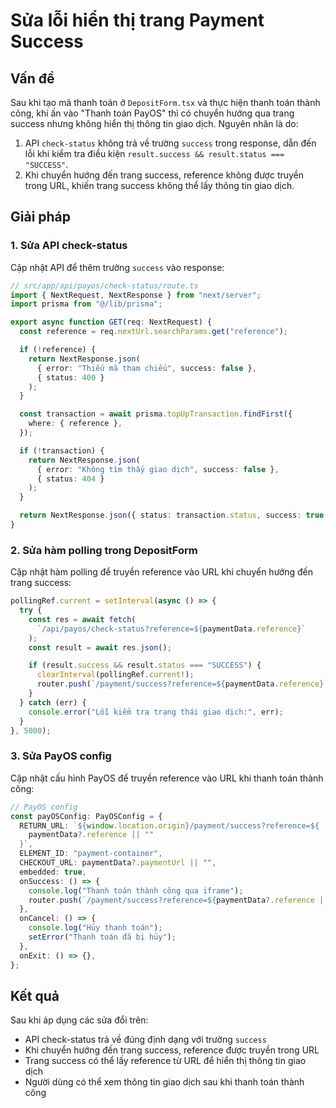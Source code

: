 # Sửa lỗi hiển thị trang Payment Success

## Vấn đề

Sau khi tạo mã thanh toán ở `DepositForm.tsx` và thực hiện thanh toán thành công, khi ấn vào "Thanh toán PayOS" thì có chuyển hướng qua trang success nhưng không hiển thị thông tin giao dịch. Nguyên nhân là do:

1. API `check-status` không trả về trường `success` trong response, dẫn đến lỗi khi kiểm tra điều kiện `result.success && result.status === "SUCCESS"`.
2. Khi chuyển hướng đến trang success, reference không được truyền trong URL, khiến trang success không thể lấy thông tin giao dịch.

## Giải pháp

### 1. Sửa API check-status

Cập nhật API để thêm trường `success` vào response:

```typescript
// src/app/api/payos/check-status/route.ts
import { NextRequest, NextResponse } from "next/server";
import prisma from "@/lib/prisma";

export async function GET(req: NextRequest) {
  const reference = req.nextUrl.searchParams.get("reference");

  if (!reference) {
    return NextResponse.json(
      { error: "Thiếu mã tham chiếu", success: false },
      { status: 400 }
    );
  }

  const transaction = await prisma.topUpTransaction.findFirst({
    where: { reference },
  });

  if (!transaction) {
    return NextResponse.json(
      { error: "Không tìm thấy giao dịch", success: false },
      { status: 404 }
    );
  }

  return NextResponse.json({ status: transaction.status, success: true });
}
```

### 2. Sửa hàm polling trong DepositForm

Cập nhật hàm polling để truyền reference vào URL khi chuyển hướng đến trang success:

```typescript
pollingRef.current = setInterval(async () => {
  try {
    const res = await fetch(
      `/api/payos/check-status?reference=${paymentData.reference}`
    );
    const result = await res.json();

    if (result.success && result.status === "SUCCESS") {
      clearInterval(pollingRef.current!);
      router.push(`/payment/success?reference=${paymentData.reference}`);
    }
  } catch (err) {
    console.error("Lỗi kiểm tra trạng thái giao dịch:", err);
  }
}, 5000);
```

### 3. Sửa PayOS config

Cập nhật cấu hình PayOS để truyền reference vào URL khi thanh toán thành công:

```typescript
// PayOS config
const payOSConfig: PayOSConfig = {
  RETURN_URL: `${window.location.origin}/payment/success?reference=${
    paymentData?.reference || ""
  }`,
  ELEMENT_ID: "payment-container",
  CHECKOUT_URL: paymentData?.paymentUrl || "",
  embedded: true,
  onSuccess: () => {
    console.log("Thanh toán thành công qua iframe");
    router.push(`/payment/success?reference=${paymentData?.reference || ""}`);
  },
  onCancel: () => {
    console.log("Hủy thanh toán");
    setError("Thanh toán đã bị hủy");
  },
  onExit: () => {},
};
```

## Kết quả

Sau khi áp dụng các sửa đổi trên:

- API check-status trả về đúng định dạng với trường `success`
- Khi chuyển hướng đến trang success, reference được truyền trong URL
- Trang success có thể lấy reference từ URL để hiển thị thông tin giao dịch
- Người dùng có thể xem thông tin giao dịch sau khi thanh toán thành công
